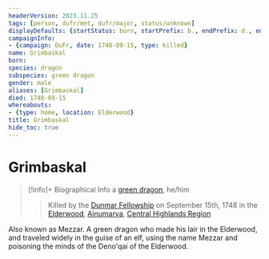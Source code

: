 ```yaml
---
headerVersion: 2023.11.25
tags: [person, dufr/met, dufr/major, status/unknown]
displayDefaults: {startStatus: born, startPrefix: b., endPrefix: d., endStatus: killed}
campaignInfo:
- {campaign: DuFr, date: 1748-09-15, type: killed}
name: Grimbaskal
born:
species: dragon
subspecies: green dragon
gender: male
aliases: [Grimbaskal]
died: 1748-09-15
whereabouts:
- {type: home, location: Elderwood}
title: Grimbaskal
hide_toc: true
---
```

# Grimbaskal
>[!info]+ Biographical Info
> a [green dragon](<../../species/children-of-the-divine/dragons.md>), he/him
> 
>> 
>>  Killed by the [Dunmar Fellowship](<../pcs/dunmar-fellowship/dunmar-fellowship.md>) on September 15th, 1748 in the [Elderwood](<../../gazetteer/chasa-nahadi-watershed/elderwood.md>), [Ainumarya](<../../gazetteer/chasa-nahadi-watershed/ainumarya.md>), [Central Highlands Region](<../../gazetteer/sentinel-range/central-highlands-region.md>) 

Also known as Mezzar. A green dragon who made his lair in the Elderwood, and traveled widely in the guise of an elf, using the name Mezzar and poisoning the minds of the Deno'qai of the Elderwood. 